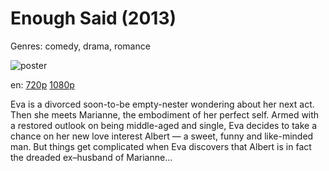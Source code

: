 # Enough Said (2013)

Genres: comedy, drama, romance

![poster](http://image.tmdb.org/t/p/w500/gPJ7KyzdHVpCaxdiq22sPEmNJZV.jpg)

en:
  [720p](magnet:?xt=urn:btih:CEF3DCC741DDBAF8C975B303FF62D0908CBB34B0&tr=udp://glotorrents.pw:6969/announce&tr=udp://tracker.opentrackr.org:1337/announce&tr=udp://torrent.gresille.org:80/announce&tr=udp://tracker.openbittorrent.com:80&tr=udp://tracker.coppersurfer.tk:6969&tr=udp://tracker.leechers-paradise.org:6969&tr=udp://p4p.arenabg.ch:1337&tr=udp://tracker.internetwarriors.net:1337)
  [1080p](magnet:?xt=urn:btih:85F8BB29DB6FBB99FB3093689ECD7CAC1C61761E&tr=udp://glotorrents.pw:6969/announce&tr=udp://tracker.opentrackr.org:1337/announce&tr=udp://torrent.gresille.org:80/announce&tr=udp://tracker.openbittorrent.com:80&tr=udp://tracker.coppersurfer.tk:6969&tr=udp://tracker.leechers-paradise.org:6969&tr=udp://p4p.arenabg.ch:1337&tr=udp://tracker.internetwarriors.net:1337)
  


Eva is a divorced soon-to-be empty-nester wondering about her next act. Then she meets Marianne, the embodiment of her perfect self. Armed with a restored outlook on being middle-aged and single, Eva decides to take a chance on her new love interest Albert — a sweet, funny and like-minded man. But things get complicated when Eva discovers that Albert is in fact the dreaded ex–husband of Marianne...